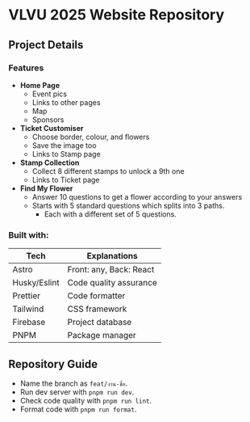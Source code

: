 # VLVU 2025 Website Repository

## Project Details
### **Features**
- **Home Page**
  - Event pics
  - Links to other pages
  - Map
  - Sponsors
- **Ticket Customiser**
  - Choose border, colour, and flowers
  - Save the image too
  - Links to Stamp page
- **Stamp Collection**
  - Collect 8 different stamps to unlock a 9th one
  - Links to Ticket page
- **Find My Flower**
  - Answer 10 questions to get a flower according to your answers
  - Starts with 5 standard questions which splits into 3 paths.
    - Each with a different set of 5 questions.

### **Built with:**
| **Tech**         | **Explanations**                    |
|------------------|-------------------------------------|
| Astro            | Front: any, Back: React             |
| Husky/Eslint     | Code quality assurance              |
| Prettier         | Code formatter                      |
| Tailwind         | CSS framework                       |
| Firebase         | Project database                    |
| PNPM             | Package manager                     |

## Repository Guide
- Name the branch as ```feat/งาน-ชื่อ```.
- Run dev server with ```pnpm run dev```.
- Check code quality with ```pnpm run lint```.
- Format code with ```pnpm run format```.
